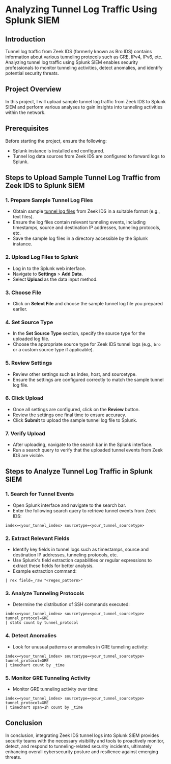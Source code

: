 # Analyzing Tunnel Log Traffic Using Splunk SIEM

## Introduction
Tunnel log traffic from Zeek IDS (formerly known as Bro IDS) contains information about various tunneling protocols such as GRE, IPv4, IPv6, etc. Analyzing tunnel log traffic using Splunk SIEM enables security professionals to monitor tunneling activities, detect anomalies, and identify potential security threats.

## Project Overview
In this project, I will upload sample tunnel log traffic from Zeek IDS to Splunk SIEM and perform various analyses to gain insights into tunneling activities within the network.

## Prerequisites
Before starting the project, ensure the following:
- Splunk instance is installed and configured.
- Tunnel log data sources from Zeek IDS are configured to forward logs to Splunk.

## Steps to Upload Sample Tunnel Log Traffic from Zeek IDS to Splunk SIEM

### 1. Prepare Sample Tunnel Log Files
- Obtain sample [tunnel log files](https://www.secrepo.com/maccdc2012/tunnel.log.gz) from Zeek IDS in a suitable format (e.g., text files).
- Ensure the log files contain relevant tunneling events, including timestamps, source and destination IP addresses, tunneling protocols, etc.
- Save the sample log files in a directory accessible by the Splunk instance.

### 2. Upload Log Files to Splunk
- Log in to the Splunk web interface.
- Navigate to **Settings** > **Add Data**.
- Select **Upload** as the data input method.

### 3. Choose File
- Click on **Select File** and choose the sample tunnel log file you prepared earlier.

### 4. Set Source Type
- In the **Set Source Type** section, specify the source type for the uploaded log file.
- Choose the appropriate source type for Zeek IDS tunnel logs (e.g., `bro` or a custom source type if applicable).

### 5. Review Settings
- Review other settings such as index, host, and sourcetype.
- Ensure the settings are configured correctly to match the sample tunnel log file.

### 6. Click Upload
- Once all settings are configured, click on the **Review** button.
- Review the settings one final time to ensure accuracy.
- Click **Submit** to upload the sample tunnel log file to Splunk.

### 7. Verify Upload
- After uploading, navigate to the search bar in the Splunk interface.
- Run a search query to verify that the uploaded tunnel events from Zeek IDS are visible.
  


## Steps to Analyze Tunnel Log Traffic in Splunk SIEM


### 1. Search for Tunnel Events
- Open Splunk interface and navigate to the search bar.
- Enter the following search query to retrieve tunnel events from Zeek IDS:
```
index=<your_tunnel_index> sourcetype=<your_tunnel_sourcetype>
```

### 2. Extract Relevant Fields
- Identify key fields in tunnel logs such as timestamps, source and destination IP addresses, tunneling protocols, etc.
- Use Splunk's field extraction capabilities or regular expressions to extract these fields for better analysis.
- Example extraction command:
```
| rex field=_raw "<regex_pattern>"

```

### 3. Analyze Tunneling Protocols
- Determine the distribution of SSH commands executed:
```
index=<your_tunnel_index> sourcetype=<your_tunnel_sourcetype> tunnel_protocol=GRE
| stats count by tunnel_protocol
```

### 4. Detect Anomalies
- Look for unusual patterns or anomalies in GRE tunneling activity:
```
index=<your_tunnel_index> sourcetype=<your_tunnel_sourcetype> tunnel_protocol=GRE
| timechart count by _time
```

### 5. Monitor GRE Tunneling Activity
- Monitor GRE tunneling activity over time:
```
index=<your_tunnel_index> sourcetype=<your_tunnel_sourcetype> tunnel_protocol=GRE
| timechart span=1h count by _time

```


## Conclusion
In conclusion, integrating Zeek IDS tunnel logs into Splunk SIEM provides security teams with the necessary visibility and tools to proactively monitor, detect, and respond to tunneling-related security incidents, ultimately enhancing overall cybersecurity posture and resilience against emerging threats.

